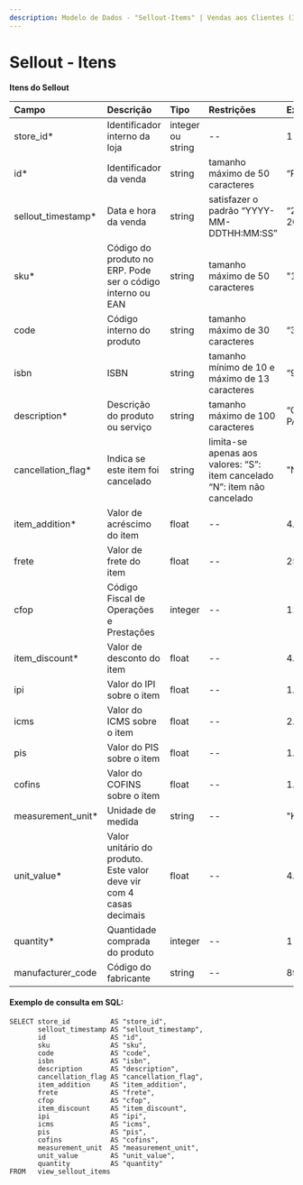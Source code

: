```yaml
---
description: Modelo de Dados - "Sellout-Items" | Vendas aos Clientes (Itens)
---
```


# Sellout - Itens

**Itens do Sellout**

| Campo | Descrição | Tipo | Restrições | Exemplo |
| :--- | :--- | :--- | :--- | :--- |
| store\_id\* | Identificador interno da loja | integer ou string | -- | 1 |
| id\* | Identificador da venda | string | tamanho máximo de 50 caracteres | “RCNTH345987” |
| sellout\_timestamp\* | Data e hora da venda | string | satisfazer o padrão “YYYY-MM-DDTHH:MM:SS” | “2017-08-20T14:55:08” |
| sku\* | Código do produto no ERP. Pode ser o código interno ou EAN | string | tamanho máximo de 50 caracteres | "1877563549875" |
| code | Código interno do produto | string | tamanho máximo de 30 caracteres | “3789” |
| isbn | ISBN | string | tamanho mínimo de 10 e máximo de 13 caracteres | “9783161484100” |
| description\* | Descrição do produto ou serviço | string | tamanho máximo de 100 caracteres | “CASTANHA DO PARÁ INTEIRA” |
| cancellation\_flag\* | Indica se este item foi cancelado | string | limita-se apenas aos valores: “S”: item cancelado “N”: item não cancelado | "N" |
| item\_addition\* | Valor de acréscimo do item | float | -- | 4.98 |
| frete | Valor de frete do item | float | -- | 25.98 |
| cfop | Código Fiscal de Operações e Prestações | integer | -- | 1103 |
| item\_discount\* | Valor de desconto do item | float | -- | 4.98 |
| ipi | Valor do IPI sobre o item | float | -- | 1.87 |
| icms | Valor do ICMS sobre o item | float | -- | 2.5 |
| pis | Valor do PIS sobre o item | float | -- | 1.5 |
| cofins | Valor do COFINS sobre o item | float | -- | 1.5 |
| measurement\_unit\* | Unidade de medida | string | -- | "KG" |
| unit\_value\* | Valor unitário do produto. Este valor deve vir com 4 casas decimais | float | -- | 4.9888 |
| quantity\* | Quantidade comprada do produto | integer | -- | 1 |
| manufacturer\_code | Código do fabricante | string | -- | 8928329 |

#### 

#### Exemplo de consulta em SQL:

```text
SELECT store_id          AS "store_id", 
       sellout_timestamp AS "sellout_timestamp", 
       id                AS "id", 
       sku               AS "sku", 
       code              AS "code", 
       isbn              AS "isbn", 
       description       AS "description", 
       cancellation_flag AS "cancellation_flag", 
       item_addition     AS "item_addition", 
       frete             AS "frete", 
       cfop              AS "cfop", 
       item_discount     AS "item_discount", 
       ipi               AS "ipi", 
       icms              AS "icms", 
       pis               AS "pis", 
       cofins            AS "cofins", 
       measurement_unit  AS "measurement_unit", 
       unit_value        AS "unit_value", 
       quantity          AS "quantity" 
FROM   view_sellout_items 
```



